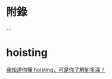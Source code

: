 # 附錄
<!-- .slide: id="appendix" -->

--

# hoisting
<!-- .slide: id="appendix_hoisting" -->
[我知道你懂 hoisting，可是你了解到多深？](https://blog.techbridge.cc/2018/11/10/javascript-hoisting/)
